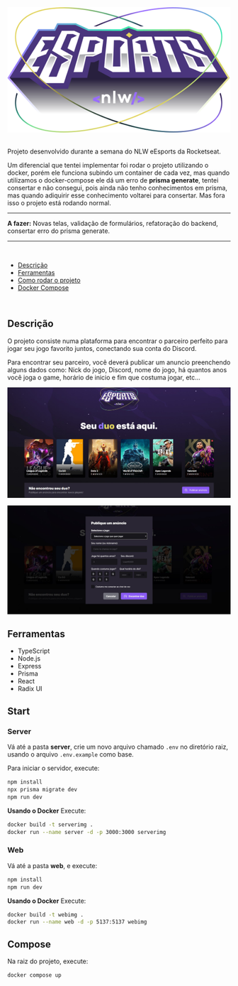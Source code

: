 <div align="center">
<img src="./web/src/assets/logo-nlw-esports.svg" alt="Next Level Week Esports Logo"/></div>

<br>

Projeto desenvolvido durante a semana do NLW eEsports da Rocketseat.

Um diferencial que tentei implementar foi rodar o projeto utilizando o docker, porém ele funciona subindo um container de cada vez, mas quando utilizamos o docker-compose ele dá um erro de **prisma generate**, tentei consertar e não consegui, pois ainda não tenho conhecimentos em prisma, mas quando adiquirir esse conhecimento voltarei para consertar. Mas fora isso o projeto está rodando normal.
<hr>

**A fazer:** Novas telas, validação de formulários, refatoração do backend, consertar erro do prisma generate.

<hr>
<br>

- [Descrição](#descrição)
- [Ferramentas](#ferramentas)
- [Como rodar o projeto](#start)
- [Docker Compose](#compose)

<br>

## Descrição

O projeto consiste numa plataforma para encontrar o parceiro perfeito para jogar seu jogo favorito juntos, conectando sua conta do Discord.

Para encontrar seu parceiro, você deverá publicar um anuncio preenchendo alguns dados como: Nick do jogo, Discord, nome do jogo, há quantos anos você joga o game, horário de inicio e fim que costuma jogar, etc...

![Página incicial do nlw eSports.](./imgs/page1.jpg)

![Página de cadastro do nlw eSports.](./imgs/page2.jpg)

## Ferramentas

- TypeScript
- Node.js
- Express
- Prisma
- React
- Radix UI

## Start

### Server

Vá até a pasta **server**, crie um novo arquivo chamado ``.env`` no diretório raiz, usando o arquivo `.env.example` como base.

Para iniciar o servidor, execute:

```sh
npm install
npx prisma migrate dev
npm run dev
```

**Usando o Docker** Execute:

```sh
docker build -t serverimg .
docker run --name server -d -p 3000:3000 serverimg
```

### Web

Vá até a pasta **web**, e execute:

```sh
npm install
npm run dev
```

**Usando o Docker** Execute:

```sh
docker build -t webimg .
docker run --name web -d -p 5137:5137 webimg
```

## Compose

Na raiz do projeto, execute:

```sh
docker compose up
```
